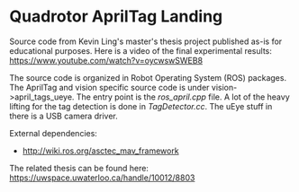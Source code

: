 # Quadrotor AprilTag Landing #
Source code from Kevin Ling's master's thesis project published as-is for educational purposes. Here is a video of the final experimental results: https://www.youtube.com/watch?v=oycwswSWEB8

The source code is organized in Robot Operating System (ROS) packages. The AprilTag and vision specific source code is under vision->april_tags_ueye. The entry point is the *ros_april.cpp* file. A lot of the heavy lifting for the tag detection is done in *TagDetector.cc*. The uEye stuff in there is a USB camera driver.

External dependencies:
- http://wiki.ros.org/asctec_mav_framework

The related thesis can be found here: https://uwspace.uwaterloo.ca/handle/10012/8803
